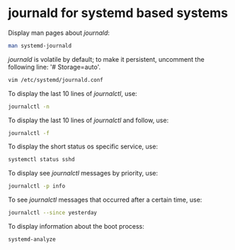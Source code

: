<h1>journald for systemd based systems</h1>

Display man pages about <i>journald</i>:

```bash
man systemd-journald
```

<i>journald</i> is volatile by default; to make it persistent, uncomment the following line: '# Storage=auto'. 

```bash
vim /etc/systemd/journald.conf
```

To display the last 10 lines of <i>journalctl</i>, use:

```bash
journalctl -n
```

To display the last 10 lines of <i>journalctl</i> and follow, use:

```bash
journalctl -f
```

To display the short status os specific service, use:

```bash
systemctl status sshd
```

To display see <i>journalctl</i> messages by priority, use:

```bash
journalctl -p info
```

To see <i>journalctl</i> messages that occurred after a certain time, use:

```bash
journalctl --since yesterday
```

To display information about the boot process:

```bash
systemd-analyze
```
